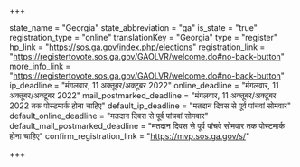 +++

state_name = "Georgia"
state_abbreviation = "ga"
is_state = "true"
registration_type = "online"
translationKey = "Georgia"
type = "register"
hp_link = "https://sos.ga.gov/index.php/elections"
registration_link = "https://registertovote.sos.ga.gov/GAOLVR/welcome.do#no-back-button"
more_info_link = "https://registertovote.sos.ga.gov/GAOLVR/welcome.do#no-back-button"
ip_deadline = "मंगलवार, 11 अक्तूबर/अक्टूबर 2022"
online_deadline = "मंगलवार, 11 अक्तूबर/अक्टूबर 2022"
mail_postmarked_deadline = "मंगलवार, 11 अक्तूबर/अक्टूबर 2022 तक पोस्टमार्क होना चाहिए"
default_ip_deadline = "मतदान दिवस से पूर्व पांचवां सोमवार"
default_online_deadline = "मतदान दिवस से पूर्व पांचवां सोमवार"
default_mail_postmarked_deadline = "मतदान दिवस से पूर्व पांचवे सोमवार तक पोस्टमार्क होना चाहिए"
confirm_registration_link = "https://mvp.sos.ga.gov/s/"

+++